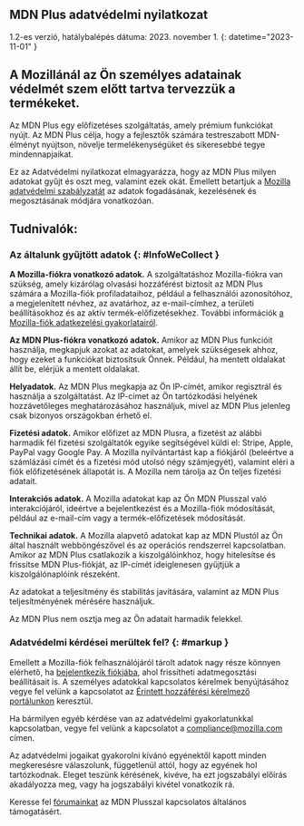 ## <span class="privacy-header-firefox">MDN Plus</span> <span class="privacy-header-policy">adatvédelmi nyilatkozat</span>

1.2-es verzió, hatálybalépés dátuma: 2023. november 1.
{: datetime="2023-11-01" }

## A Mozillánál az Ön személyes adatainak védelmét szem előtt tartva tervezzük a termékeket.

Az MDN Plus egy előfizetéses szolgáltatás, amely prémium funkciókat nyújt. Az MDN Plus célja, hogy a fejlesztők számára testreszabott MDN-élményt nyújtson, növelje termelékenységüket és sikeresebbé tegye mindennapjaikat.

Ez az Adatvédelmi nyilatkozat elmagyarázza, hogy az MDN Plus milyen adatokat gyűjt és oszt meg, valamint ezek okát. Emellett betartjuk a [Mozilla adatvédelmi szabályzatát](https://www.mozilla.org/privacy/) az adatok fogadásának, kezelésének és megosztásának módjára vonatkozóan.

## Tudnivalók:

### Az általunk gyűjtött adatok {: #InfoWeCollect }

__A Mozilla-fiókra vonatkozó adatok.__ A szolgáltatáshoz Mozilla-fiókra van szükség, amely kizárólag olvasási hozzáférést biztosít az MDN Plus számára a Mozilla-fiók profiladataihoz, például a felhasználói azonosítóhoz, a megjelenített névhez, az avatárhoz, az e-mail-címhez, a területi beállításokhoz és az aktív termék-előfizetésekhez. További információk [a Mozilla-fiók adatkezelési gyakorlatairól](https://www.mozilla.org/privacy/mozilla-accounts).

__Az MDN Plus-fiókra vonatkozó adatok.__ Amikor az MDN Plus funkcióit használja, megkapjuk azokat az adatokat, amelyek szükségesek ahhoz, hogy ezeket a funkciókat biztosítsuk Önnek. Például, ha mentett oldalakat állít be, elérjük a mentett oldalakat.

__Helyadatok.__ Az MDN Plus megkapja az Ön IP-címét, amikor regisztrál és használja a szolgáltatást. Az IP-címet az Ön tartózkodási helyének hozzávetőleges meghatározásához használjuk, mivel az MDN Plus jelenleg csak bizonyos országokban érhető el.

__Fizetési adatok.__ Amikor előfizet az MDN Plusra, a fizetést az alábbi harmadik fél fizetési szolgáltatók egyike segítségével küldi el: Stripe, Apple, PayPal vagy Google Pay. A Mozilla nyilvántartást kap a fiókjáról (beleértve a számlázási címét és a fizetési mód utolsó négy számjegyét), valamint eléri a fiók előfizetésének állapotát is. A Mozilla nem tárolja az Ön teljes fizetési adatait.

__Interakciós adatok.__ A Mozilla adatokat kap az Ön MDN Plusszal való interakciójáról, ideértve a bejelentkezést és a Mozilla-fiók módosítását, például az e-mail-cím vagy a termék-előfizetések módosítását.

__Technikai adatok.__ A Mozilla alapvető adatokat kap az MDN Plustól az Ön által használt webböngészővel és az operációs rendszerrel kapcsolatban. Amikor az MDN Plus csatlakozik a kiszolgálóinkhoz, hogy hitelesítse és frissítse MDN Plus-fiókját, az IP-címét ideiglenesen gyűjtjük a kiszolgálónaplóink részeként. 

Az adatokat a teljesítmény és stabilitás javítására, valamint az MDN Plus teljesítményének mérésére használjuk.

Az MDN Plus nem osztja meg az Ön adatait harmadik felekkel.

### Adatvédelmi kérdései merültek fel? {: #markup }

Emellett a Mozilla-fiók felhasználójáról tárolt adatok nagy része könnyen elérhető, ha [bejelentkezik fiókjába](https://accounts.firefox.com/signin), ahol frissítheti adatmegosztási beállításait is. A személyes adatokkal kapcsolatos kérelmek benyújtásához vegye fel velünk a kapcsolatot az [Érintett hozzáférési kérelmező portálunkon](https://privacyportal.onetrust.com/webform/1350748f-7139-405c-8188-22740b3b5587/4ba08202-2ede-4934-a89e-f0b0870f95f0) keresztül.

Ha bármilyen egyéb kérdése van az adatvédelmi gyakorlatunkkal kapcsolatban, vegye fel velünk a kapcsolatot a compliance@mozilla.com címen.

Az adatvédelmi jogaikat gyakorolni kívánó egyénektől kapott minden megkeresésre válaszolunk, függetlenül attól, hogy az egyének hol tartózkodnak. Eleget teszünk kérésének, kivéve, ha ezt jogszabályi előírás akadályozza meg, vagy ha jogszabályi kivétel vonatkozik rá.

Keresse fel [fórumainkat](https://support.mozilla.org/) az MDN Plusszal kapcsolatos általános támogatásért.
